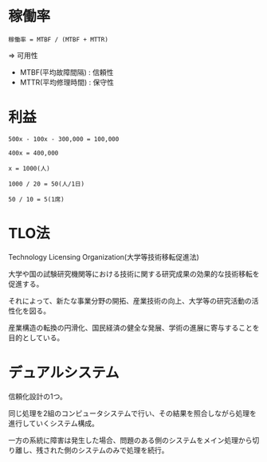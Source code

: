 # 稼働率

```
稼働率 = MTBF / (MTBF + MTTR)
```

=> 可用性

- MTBF(平均故障間隔) : 信頼性
- MTTR(平均修理時間) : 保守性

# 利益

```
500x - 100x - 300,000 = 100,000

400x = 400,000

x = 1000(人)

1000 / 20 = 50(人/1日)

50 / 10 = 5(1席)
```

# TLO法

Technology Licensing Organization(大学等技術移転促進法)

大学や国の試験研究機関等における技術に関する研究成果の効果的な技術移転を促進する。

それによって、新たな事業分野の開拓、産業技術の向上、大学等の研究活動の活性化を図る。

産業構造の転換の円滑化、国民経済の健全な発展、学術の進展に寄与することを目的としている。

# デュアルシステム

信頼化設計の1つ。

同じ処理を2組のコンピュータシステムで行い、その結果を照合しながら処理を進行していくシステム構成。

一方の系統に障害は発生した場合、問題のある側のシステムをメイン処理から切り離し、残された側のシステムのみで処理を続行。

